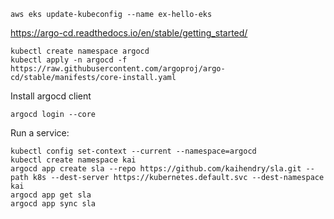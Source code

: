     aws eks update-kubeconfig --name ex-hello-eks

https://argo-cd.readthedocs.io/en/stable/getting_started/

    kubectl create namespace argocd
    kubectl apply -n argocd -f https://raw.githubusercontent.com/argoproj/argo-cd/stable/manifests/core-install.yaml

Install argocd client

    argocd login --core

Run a service:

    kubectl config set-context --current --namespace=argocd
    kubectl create namespace kai
    argocd app create sla --repo https://github.com/kaihendry/sla.git --path k8s --dest-server https://kubernetes.default.svc --dest-namespace kai
    argocd app get sla
    argocd app sync sla
